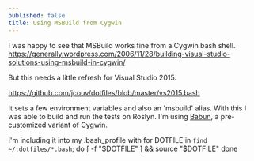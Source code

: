 ```yaml
---
published: false
title: Using MSBuild from Cygwin
---
```

I was happy to see that MSBuild works fine from a Cygwin bash shell.
https://generally.wordpress.com/2006/11/28/building-visual-studio-solutions-using-msbuild-in-cygwin/

But this needs a little refresh for Visual Studio 2015. 

https://github.com/jcouv/dotfiles/blob/master/vs2015.bash

It sets a few environment variables and also an 'msbuild' alias. With this I was able to build and run the tests on Roslyn. I'm using [Babun](http://babun.github.io/), a pre-customized variant of Cygwin.

I'm including it into my .bash_profile with
for DOTFILE in `find ~/.dotfiles/*.bash`; do
  [ -f "$DOTFILE" ] && source "$DOTFILE"
done

